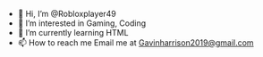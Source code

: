 - 👋 Hi, I’m @Robloxplayer49
- 👀 I’m interested in Gaming, Coding
- 🌱 I’m currently learning HTML
- 📫 How to reach me Email me at Gavinharrison2019@gmail.com

<!---
Robloxplayer49/Robloxplayer49 is a ✨ special ✨ repository because its `README.md` (this file) appears on your GitHub profile.
You can click the Preview link to take a look at your changes.
--->
